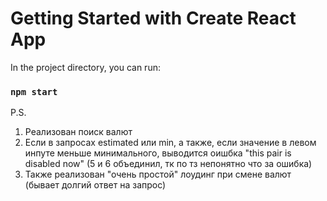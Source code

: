 # Getting Started with Create React App
In the project directory, you can run:

### `npm start`

P.S.
1. Реализован поиск валют
2. Если в запросах estimated или min, а также, если значение в левом инпуте меньше минимального, выводится оишбка "this pair is disabled now" (5 и 6 объединил, тк по тз непонятно что за ошибка)
3. Также реализован "очень простой" лоудинг при смене валют (бывает долгий ответ на запрос)
